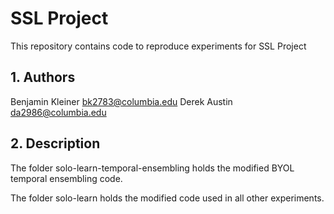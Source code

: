 # SSL Project

This repository contains code to reproduce experiments for SSL Project

## 1. Authors

Benjamin Kleiner <bk2783@columbia.edu>
Derek Austin <da2986@columbia.edu>

## 2. Description

The folder solo-learn-temporal-ensembling holds the modified BYOL temporal ensembling code.

The folder solo-learn holds the modified code used in all other experiments.

